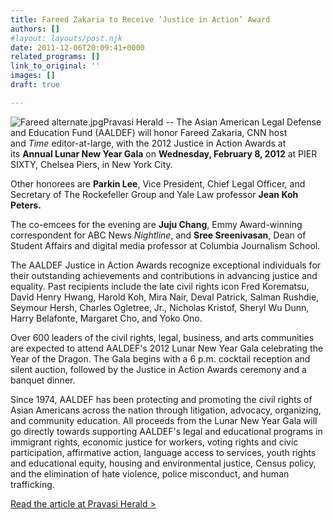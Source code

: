 ```yaml
---
title: Fareed Zakaria to Receive ‘Justice in Action’ Award
authors: []
#layout: layouts/post.njk
date: 2011-12-06T20:09:41+0000
related_programs: []
link_to_original: ''
images: []
draft: true

---
```

![Fareed alternate.jpg](/uploads/Fareed%20alternate-thumb-autoxauto-288.jpg)Pravasi Herald -- The Asian American Legal Defense and Education Fund (AALDEF) will honor Fareed Zakaria, CNN host and _Time_ editor-at-large, with the 2012 Justice in Action Awards at its **Annual Lunar New Year Gala** on **Wednesday, February 8, 2012** at PIER SIXTY, Chelsea Piers, in New York City.

Other honorees are **Parkin Lee**, Vice President, Chief Legal Officer, and Secretary of The Rockefeller Group and Yale Law professor **Jean Koh Peters.**

The co-emcees for the evening are **Juju Chang**, Emmy Award-winning correspondent for ABC News _Nightline_, and **Sree Sreenivasan**, Dean of Student Affairs and digital media professor at Columbia Journalism School.

The AALDEF Justice in Action Awards recognize exceptional individuals for their outstanding achievements and contributions in advancing justice and equality. Past recipients include the late civil rights icon Fred Korematsu, David Henry Hwang, Harold Koh, Mira Nair, Deval Patrick, Salman Rushdie, Seymour Hersh, Charles Ogletree, Jr., Nicholas Kristof, Sheryl Wu Dunn, Harry Belafonte, Margaret Cho, and Yoko Ono.

Over 600 leaders of the civil rights, legal, business, and arts communities are expected to attend AALDEF's 2012 Lunar New Year Gala celebrating the Year of the Dragon. The Gala begins with a 6 p.m. cocktail reception and silent auction, followed by the Justice in Action Awards ceremony and a banquet dinner. 

Since 1974, AALDEF has been protecting and promoting the civil rights of Asian Americans across the nation through litigation, advocacy, organizing, and community education. All proceeds from the Lunar New Year Gala will go directly towards supporting AALDEF's legal and educational programs in immigrant rights, economic justice for workers, voting rights and civic participation, affirmative action, language access to services, youth rights and educational equity, housing and environmental justice, Census policy, and the elimination of hate violence, police misconduct, and human trafficking.

[Read the article at Pravasi Herald >](https://www.pravasiherald.com/index.php/pravasih/comments/fareed_zakaria_to_receive_justice_in_action_award/)